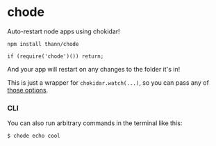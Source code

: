 # chode
Auto-restart node apps using chokidar!


`npm install thann/chode`

`if (require('chode')()) return;`

And your app will restart on any changes to the folder it's in!

This is just a wrapper for `chokidar.watch(...)`,
so you can pass any of [those options](https://github.com/paulmillr/chokidar#api).

### CLI
You can also run arbitrary commands in the terminal like this:

`$ chode echo cool`
